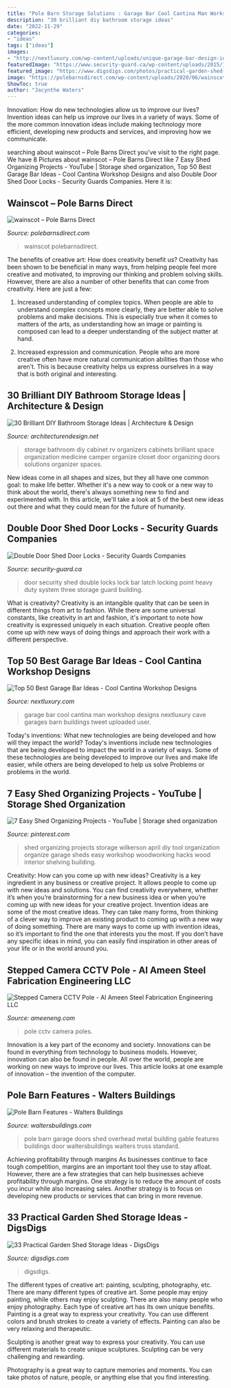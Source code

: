 ```yaml
---
title: "Pole Barn Storage Solutions : Garage Bar Cool Cantina Man Workshop Designs Nextluxury Cave Garages Barn Buildings Tweet Uploaded User"
description: "30 brilliant diy bathroom storage ideas"
date: "2022-11-29"
categories:
- "ideas"
tags: ["ideas"]
images:
- "http://nextluxury.com/wp-content/uploads/unique-garage-bar-design-ideas.jpg"
featuredImage: "https://www.security-guard.ca/wp-content/uploads/2015/11/2pointinbot.jpg"
featured_image: "https://www.digsdigs.com/photos/practical-garden-shed-storage-ideas-3.jpg"
image: "https://polebarnsdirect.com/wp-content/uploads/2020/06/wainscot-1536x570.jpg"
ShowToc: true
author: "Jacynthe Waters"
---
```



Innovation: How do new technologies allow us to improve our lives?
Invention ideas can help us improve our lives in a variety of ways. Some of the more common innovation ideas include making technology more efficient, developing new products and services, and improving how we communicate.

	

		
searching about wainscot – Pole Barns Direct you've visit to the right page. We have 8 Pictures about wainscot – Pole Barns Direct like 7 Easy Shed Organizing Projects - YouTube | Storage shed organization, Top 50 Best Garage Bar Ideas - Cool Cantina Workshop Designs and also Double Door Shed Door Locks - Security Guards Companies. Here it is:
		
    
## Wainscot – Pole Barns Direct

<img loading=lazy src="https://polebarnsdirect.com/wp-content/uploads/2020/06/wainscot-1536x570.jpg" onerror="this.onerror=null;this.src='https://tse4.mm.bing.net/th?id=OIP.f0uWmtblPKAhV8eGC-ElbAHaCv&amp;pid=15.1';" alt="wainscot – Pole Barns Direct">

_Source: polebarnsdirect.com_

>wainscot polebarnsdirect. 

	

The benefits of creative art: How does creativity benefit us?
Creativity has been shown to be beneficial in many ways, from helping people feel more creative and motivated, to improving our thinking and problem solving skills. However, there are also a number of other benefits that can come from creativity. Here are just a few: 
1. Increased understanding of complex topics. When people are able to understand complex concepts more clearly, they are better able to solve problems and make decisions. This is especially true when it comes to matters of the arts, as understanding how an image or painting is composed can lead to a deeper understanding of the subject matter at hand. 

2. Increased expression and communication. People who are more creative often have more natural communication abilities than those who aren’t. This is because creativity helps us express ourselves in a way that is both original and interesting.

    
## 30 Brilliant DIY Bathroom Storage Ideas | Architecture &amp; Design

<img loading=lazy src="http://cdn.architecturendesign.net/wp-content/uploads/2014/08/diy-bathroom-storage-ideas-16.jpg" onerror="this.onerror=null;this.src='https://tse2.mm.bing.net/th?id=OIP.3H4YXeQaFYSxo9mt_kGydwHaJ6&amp;pid=15.1';" alt="30 Brilliant DIY Bathroom Storage Ideas | Architecture &amp; Design">

_Source: architecturendesign.net_

>storage bathroom diy cabinet rv organizers cabinets brilliant space organization medicine camper organize closet door organizing doors solutions organizer spaces. 

	

New ideas come in all shapes and sizes, but they all have one common goal: to make life better. Whether it's a new way to cook or a new way to think about the world, there's always something new to find and experimented with. In this article, we'll take a look at 5 of the best new ideas out there and what they could mean for the future of humanity.

    
## Double Door Shed Door Locks - Security Guards Companies

<img loading=lazy src="https://www.security-guard.ca/wp-content/uploads/2015/11/2pointinbot.jpg" onerror="this.onerror=null;this.src='https://tse3.mm.bing.net/th?id=OIP.iv8MvTJieGDxwvXc7tF8oAHaFj&amp;pid=15.1';" alt="Double Door Shed Door Locks - Security Guards Companies">

_Source: security-guard.ca_

>door security shed double locks lock bar latch locking point heavy duty system three storage guard building. 

	

What is creativity?
Creativity is an intangible quality that can be seen in different things from art to fashion. While there are some universal constants, like creativity in art and fashion, it's important to note how creativity is expressed uniquely in each situation. Creative people often come up with new ways of doing things and approach their work with a different perspective.

    
## Top 50 Best Garage Bar Ideas - Cool Cantina Workshop Designs

<img loading=lazy src="http://nextluxury.com/wp-content/uploads/unique-garage-bar-design-ideas.jpg" onerror="this.onerror=null;this.src='https://tse2.mm.bing.net/th?id=OIP.BFLA_8OLPvkOhZXpgL33rAAAAA&amp;pid=15.1';" alt="Top 50 Best Garage Bar Ideas - Cool Cantina Workshop Designs">

_Source: nextluxury.com_

>garage bar cool cantina man workshop designs nextluxury cave garages barn buildings tweet uploaded user. 

	

Today's inventions: What new technologies are being developed and how will they impact the world?
Today's inventions include new technologies that are being developed to impact the world in a variety of ways. Some of these technologies are being developed to improve our lives and make life easier, while others are being developed to help us solve Problems or problems in the world.

    
## 7 Easy Shed Organizing Projects - YouTube | Storage Shed Organization

<img loading=lazy src="https://i.pinimg.com/736x/25/4a/a2/254aa2380725d77a677d2b104cb9af41.jpg" onerror="this.onerror=null;this.src='https://tse3.mm.bing.net/th?id=OIP.lV2wURrezMQEBeHib-ct_AHaEK&amp;pid=15.1';" alt="7 Easy Shed Organizing Projects - YouTube | Storage shed organization">

_Source: pinterest.com_

>shed organizing projects storage wilkerson april diy tool organization organize garage sheds easy workshop woodworking hacks wood interior shelving building. 

	

Creativity: How can you come up with new ideas?
Creativity is a key ingredient in any business or creative project. It allows people to come up with new ideas and solutions. You can find creativity everywhere, whether it’s when you’re brainstorming for a new business idea or when you’re coming up with new ideas for your creative project.
Invention ideas are some of the most creative ideas. They can take many forms, from thinking of a clever way to improve an existing product to coming up with a new way of doing something. There are many ways to come up with invention ideas, so it’s important to find the one that interests you the most. If you don’t have any specific ideas in mind, you can easily find inspiration in other areas of your life or in the world around you.

    
## Stepped Camera CCTV Pole - Al Ameen Steel Fabrication Engineering LLC

<img loading=lazy src="http://www.ameeneng.com/uploads/3/5/7/6/3576160/step-up-poles-2.jpg" onerror="this.onerror=null;this.src='https://tse1.mm.bing.net/th?id=OIP.fY0FtNXG0O-NHNEjuAUvQgAAAA&amp;pid=15.1';" alt="Stepped Camera CCTV Pole - Al Ameen Steel Fabrication Engineering LLC">

_Source: ameeneng.com_

>pole cctv camera poles. 

	

Innovation is a key part of the economy and society. Innovations can be found in everything from technology to business models. However, innovation can also be found in people. All over the world, people are working on new ways to improve our lives. This article looks at one example of innovation – the invention of the computer.

    
## Pole Barn Features - Walters Buildings

<img loading=lazy src="https://waltersbuildings.com/wp-content/uploads/2020/04/Overhead-Door.jpg" onerror="this.onerror=null;this.src='https://tse4.mm.bing.net/th?id=OIP.LOwdPHO2yMd1WcoO1MxH4QHaE8&amp;pid=15.1';" alt="Pole Barn Features - Walters Buildings">

_Source: waltersbuildings.com_

>pole barn garage doors shed overhead metal building gable features buildings door waltersbuildings walters truss standard. 

	

Achieving profitability through margins
As businesses continue to face tough competition, margins are an important tool they use to stay afloat. However, there are a few strategies that can help businesses achieve profitability through margins. One strategy is to reduce the amount of costs you incur while also increasing sales. Another strategy is to focus on developing new products or services that can bring in more revenue.

    
## 33 Practical Garden Shed Storage Ideas - DigsDigs

<img loading=lazy src="https://www.digsdigs.com/photos/practical-garden-shed-storage-ideas-3.jpg" onerror="this.onerror=null;this.src='https://tse4.mm.bing.net/th?id=OIP.h9jBRo12zIIRDk5_JMbrnAAAAA&amp;pid=15.1';" alt="33 Practical Garden Shed Storage Ideas - DigsDigs">

_Source: digsdigs.com_

>digsdigs. 

	

The different types of creative art: painting, sculpting, photography, etc.
There are many different types of creative art. Some people may enjoy painting, while others may enjoy sculpting. There are also many people who enjoy photography. Each type of creative art has its own unique benefits.
Painting is a great way to express your creativity. You can use different colors and brush strokes to create a variety of effects. Painting can also be very relaxing and therapeutic.

Sculpting is another great way to express your creativity. You can use different materials to create unique sculptures. Sculpting can be very challenging and rewarding.

Photography is a great way to capture memories and moments. You can take photos of nature, people, or anything else that you find interesting.

